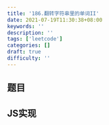 ```yaml
---
title: '186.翻转字符串里的单词II'
date: 2021-07-19T11:30:38+08:00
keywords: ''
description: ''
tags: ['leetcode']
categories: []
draft: true
difficulty: ''
---
```


## 题目


## JS实现

```javascript

```
